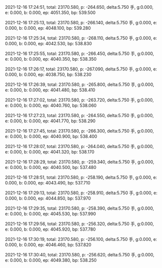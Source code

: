 2021-12-16 17:24:51, total: 23170.580, p: -264.650, delta:5.750 手, g:0.000, e: 0.000, b: 0.000, ep: 4051.350, bp: 539.500

2021-12-16 17:25:13, total: 23170.580, p: -266.140, delta:5.750 手, g:0.000, e: 0.000, b: 0.000, ep: 4048.100, bp: 539.280

2021-12-16 17:25:34, total: 23170.580, p: -268.110, delta:5.750 手, g:0.000, e: 0.000, b: 0.000, ep: 4042.530, bp: 538.830

2021-12-16 17:25:55, total: 23170.580, p: -266.450, delta:5.750 手, g:0.000, e: 0.000, b: 0.000, ep: 4040.350, bp: 538.350

2021-12-16 17:26:17, total: 23170.580, p: -267.090, delta:5.750 手, g:0.000, e: 0.000, b: 0.000, ep: 4038.750, bp: 538.230

2021-12-16 17:26:39, total: 23170.580, p: -265.800, delta:5.750 手, g:0.000, e: 0.000, b: 0.000, ep: 4041.480, bp: 538.410

2021-12-16 17:27:02, total: 23170.580, p: -263.720, delta:5.750 手, g:0.000, e: 0.000, b: 0.000, ep: 4040.760, bp: 538.060

2021-12-16 17:27:23, total: 23170.580, p: -264.550, delta:5.750 手, g:0.000, e: 0.000, b: 0.000, ep: 4041.770, bp: 538.290

2021-12-16 17:27:45, total: 23170.580, p: -266.300, delta:5.750 手, g:0.000, e: 0.000, b: 0.000, ep: 4040.900, bp: 538.400

2021-12-16 17:28:07, total: 23170.580, p: -264.040, delta:5.750 手, g:0.000, e: 0.000, b: 0.000, ep: 4041.320, bp: 538.170

2021-12-16 17:28:29, total: 23170.580, p: -259.340, delta:5.750 手, g:0.000, e: 0.000, b: 0.000, ep: 4040.500, bp: 537.480

2021-12-16 17:28:51, total: 23170.580, p: -258.190, delta:5.750 手, g:0.000, e: 0.000, b: 0.000, ep: 4043.490, bp: 537.710

2021-12-16 17:29:13, total: 23170.580, p: -258.910, delta:5.750 手, g:0.000, e: 0.000, b: 0.000, ep: 4044.850, bp: 537.970

2021-12-16 17:29:35, total: 23170.580, p: -258.390, delta:5.750 手, g:0.000, e: 0.000, b: 0.000, ep: 4045.530, bp: 537.990

2021-12-16 17:29:56, total: 23170.580, p: -256.320, delta:5.750 手, g:0.000, e: 0.000, b: 0.000, ep: 4045.920, bp: 537.780

2021-12-16 17:30:19, total: 23170.580, p: -256.100, delta:5.750 手, g:0.000, e: 0.000, b: 0.000, ep: 4046.460, bp: 537.820

2021-12-16 17:30:40, total: 23170.580, p: -256.620, delta:5.750 手, g:0.000, e: 0.000, b: 0.000, ep: 4049.380, bp: 538.250